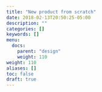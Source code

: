 ```yaml
---
title: "New product from scratch"
date: 2018-02-13T20:50:25-05:00
description: ""
categories: []
keywords: []
menu:
  docs:
    parent: "design"
    weight: 110
weight: 110
aliases: []
toc: false
draft: true
---
```


